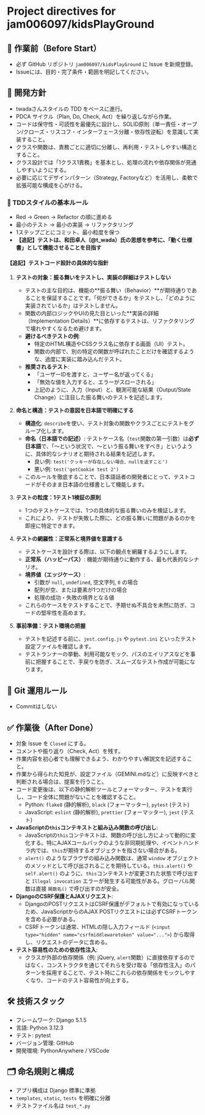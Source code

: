 # Project directives for jam006097/kidsPlayGround

## 🎯 作業前（Before Start）
- 必ず GitHub リポジトリ `jam006097/kidsPlayGround` に Issue を新規登録。
- Issueには、目的・完了条件・範囲を明記してください。

## 🧪 開発方針
- twadaさんスタイルの TDD をベースに進行。
- PDCA サイクル（Plan, Do, Check, Act）を繰り返しながら作業。
- コードは保守性・可読性を最優先に設計し、SOLID原則（単一責任・オープン/クローズ・リスコフ・インターフェース分離・依存性逆転）を意識して実装すること。
- クラスや関数は、責務ごとに適切に分離し、再利用・テストしやすい構造とすること。
- クラス設計では「1クラス1責務」を基本とし、処理の流れや依存関係が見通しやすいようにする。
- 必要に応じてデザインパターン（Strategy, Factoryなど）を活用し、柔軟で拡張可能な構成を心がける。


### 🧪 TDDスタイルの基本ルール
- Red → Green → Refactor の順に進める
- 最小のテスト → 最小の実装 → リファクタリング
- 1ステップごとにコミット、最小粒度を保つ
- **【追記】テストは、和田卓人（@t_wada）氏の思想を参考に、「動く仕様書」として機能させることを目指す**

#### **【追記】テストコード設計の具体的な指針**

1.  **テストの対象：振る舞いをテストし、実装の詳細はテストしない**
    *   テストの主な目的は、機能の**振る舞い（Behavior）**が期待通りであることを保証することです。「何ができるか」をテストし、「どのように実装されているか」はテストしません。
    *   関数の内部ロジックやUIの見た目といった**実装の詳細（Implementation Details）**に依存するテストは、リファクタリングで壊れやすくなるため避けます。
    *   **避けるべきテストの例**:
        *   特定のHTML構造やCSSクラス名に依存する画面（UI）テスト。
        *   関数の内部で、別の特定の関数が呼ばれたことだけを確認するような、過度に実装に踏み込んだテスト。
    *   **推奨されるテスト**:
        *   「ユーザーIDを渡すと、ユーザー名が返ってくる」
        *   「無効な値を入力すると、エラーがスローされる」
        *   上記のように、入力（Input）と、観測可能な結果（Output/State Change）に注目した振る舞いのテストを記述します。

2.  **命名と構造：テストの意図を日本語で明確にする**
    *   **構造化**: `describe`を使い、テスト対象の関数やクラスごとにテストをグループ化します。
    *   **命名（日本語での記述）**: テストケース名（`test`関数の第一引数）は**必ず日本語**で、「〜という状況で、〜という振る舞いをすべき」というように、具体的なシナリオと期待される結果を記述します。
        *   良い例: `test('クッキーが存在しない場合、nullを返すこと')`
        *   悪い例: `test('getCookie test 2')`
    *   このルールを徹底することで、日本語話者の開発者にとって、テストコードがそのまま日本語の仕様書として機能します。

3.  **テストの粒度：1テスト1検証の原則**
    *   1つのテストケースでは、1つの具体的な振る舞いのみを検証します。
    *   これにより、テストが失敗した際に、どの振る舞いに問題があるのかを即座に特定できます。

4.  **テストの網羅性：正常系と境界値を意識する**
    *   テストケースを設計する際は、以下の観点を網羅するようにします。
    *   **正常系（ハッピーパス）**: 機能が期待通りに動作する、最も代表的なシナリオ。
    *   **境界値（エッジケース）**:
        *   引数が `null`, `undefined`, 空文字列, `0` の場合
        *   配列が空、または要素が1つだけの場合
        *   処理の成功・失敗の境界となる値
    *   これらのケースをテストすることで、予期せぬ不具合を未然に防ぎ、コードの堅牢性を高めます。

5.  **事前準備：テスト環境の把握**
    *   テストを記述する前に、`jest.config.js` や `pytest.ini` といったテスト設定ファイルを確認します。
    *   テストランナーの挙動、利用可能なモック、パスのエイリアスなどを事前に把握することで、手戻りを防ぎ、スムーズなテスト作成が可能になります。

## 🔀 Git 運用ルール
- Commitはしない

## ✅ 作業後（After Done）
- 対象 Issue を `Closed` にする。
- コメントや振り返り（Check, Act）を残す。
- 作業内容を初心者でも理解できるよう、わかりやすい解説文を記述すること。
- 作業から得られた知見が、設定ファイル（GEMINI.mdなど）に反映すべきと判断される場合は、提案を行うこと。
- コード変更後は、以下の静的解析ツールとフォーマッター、テストを実行し、コード全体に問題がないことを確認すること。
    - Python: `flake8` (静的解析), `black` (フォーマッター), `pytest` (テスト)
    - JavaScript: `eslint` (静的解析), `prettier` (フォーマッター), `jest` (テスト)
- **JavaScriptの`this`コンテキストと組み込み関数の呼び出し**:
    - JavaScriptの`this`コンテキストは、関数の呼び出し方によって動的に変化する。特にAJAXコールバックのような非同期処理や、イベントハンドラ内では、`this`が期待するオブジェクトを指さない場合がある。
    - `alert()` のようなブラウザの組み込み関数は、通常 `window` オブジェクトのメソッドとして呼び出されることを期待している。`this.alert()` や `self.alert()` のように、`this`コンテキストが変更された状態で呼び出すと `Illegal invocation` エラーが発生する可能性がある。グローバル関数は直接 `関数名()` で呼び出すのが安全。
- **DjangoのCSRF保護とAJAXリクエスト**:
    - DjangoのPOSTリクエストはCSRF保護がデフォルトで有効になっているため、JavaScriptからのAJAX POSTリクエストには必ずCSRFトークンを含める必要がある。
    - CSRFトークンは通常、HTMLの隠し入力フィールド (`<input type="hidden" name="csrfmiddlewaretoken" value="...">`) から取得し、リクエストのデータに含める。
- **テスト容易性のための依存性注入**:
    - クラスが外部の依存関係（例: jQuery, `alert`関数）に直接依存するのではなく、コンストラクタを通じてそれらを受け取る「依存性注入」のパターンを採用することで、テスト時にこれらの依存関係をモックしやすくなり、コードのテスト容易性が向上する。

## 🛠 技術スタック
- フレームワーク: Django 5.1.5 
- 言語: Python 3.12.3
- テスト: pytest
- バージョン管理: GitHub
- 開発環境: PythonAnywhere / VSCode

## 🗂 命名規則と構成
- アプリ構成は Django 標準に準拠
- `templates`, `static`, `tests` を明確に分離
- テストファイル名は `test_*.py`

